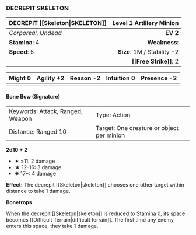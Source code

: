 ### DECREPIT SKELETON

| DECREPIT [[Skeleton\|SKELETON]] | **Level 1 Artillery Minion** |
| :------------------------------ | ---------------------------: |
| *Corporeal, Undead*             |                     **EV 2** |
| **Stamina**: 4                  |                **Weakness**: |
| **Speed**: 5                    |  **Size**: 1M / Stability -2 |
|                                 |       **[[Free Strike]]**: 2 |

| **Might** 0 | **Agility** +2 | **Reason** -2 | **Intuition** 0 | **Presence** -2 |
| ----------- | -------------- | ------------- | --------------- | --------------- |
|             |                |               |                 |                 |

#### Bone Bow (Signature)

|                                  |                                           |
| :------------------------------- | :---------------------------------------- |
| Keywords: Attack, Ranged, Weapon | Type: Action                              |
| Distance: Ranged 10              | Target: One creature or object per minion |

**2d10 + 2**

- ✦ ≤11: 2 damage
- ★ 12-16: 3 damage
- ✸ 17+: 4 damage

**Effect:** The decrepit [[Skeleton|skeleton]] chooses one other target within distance to take 1 damage.

**Bonetrops**

When the decrepit [[Skeleton|skeleton]] is reduced to Stamina 0, its space becomes [[Difficult Terrain|difficult terrain]]. The first time any enemy enters this space, they take 1 damage.
